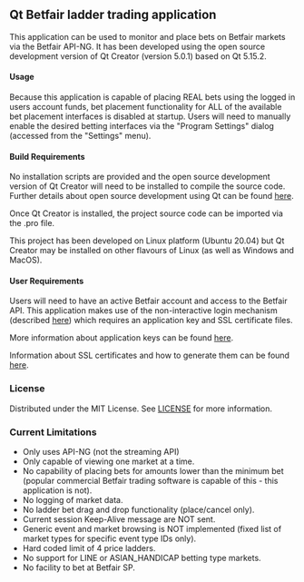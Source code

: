 ## Qt Betfair ladder trading application

This application can be used to monitor and place bets on Betfair markets via the Betfair API-NG. It has been developed using the open source development version of Qt Creator 
(version 5.0.1) based on Qt 5.15.2.


#### Usage

Because this application is capable of placing REAL bets using the logged in users account funds, bet placement functionality for ALL of the available bet placement 
interfaces is disabled at startup. Users will need to manually enable the desired betting interfaces via the "Program Settings" dialog (accessed from the "Settings" menu).


#### Build Requirements

No installation scripts are provided and the open source development version of Qt Creator will need to be installed to compile the source code. 
Further details about open source development using Qt can be found [here](https://www.qt.io/download-open-source).

Once Qt Creator is installed, the project source code can be imported via the .pro file. 

This project has been developed on Linux platform (Ubuntu 20.04) but Qt Creator may be installed on other flavours of Linux (as well as Windows and MacOS).


#### User Requirements

Users will need to have an active Betfair account and access to the Betfair API. This application makes use of the non-interactive login mechanism 
(described [here](https://docs.developer.betfair.com/display/1smk3cen4v3lu3yomq5qye0ni/Non-Interactive+%28bot%29+login)) which requires an application key 
and SSL certificate files. 

More information about application keys can be found [here](https://docs.developer.betfair.com/display/1smk3cen4v3lu3yomq5qye0ni/Application+Keys).

Information about SSL certificates and how to generate them can be found [here](https://docs.developer.betfair.com/display/1smk3cen4v3lu3yomq5qye0ni/Non-Interactive+%28bot%29+login#NonInteractive(bot)login-CreatingaSelfSignedCertificate).


### License

Distributed under the MIT License. See [LICENSE](https://github.com/doctorcee/betfair_ladder_trader/blob/main/LICENSE) for more information.


### Current Limitations

* Only uses API-NG (not the streaming API)
* Only capable of viewing one market at a time.
* No capability of placing bets for amounts lower than the minimum bet (popular commercial Betfair trading software is capable of this - this application is not).
* No logging of market data.
* No ladder bet drag and drop functionality (place/cancel only).
* Current session Keep-Alive message are NOT sent.
* Generic event and market browsing is NOT implemented (fixed list of market types for specific event type IDs only).
* Hard coded limit of 4 price ladders.
* No support for LINE or ASIAN_HANDICAP betting type markets.
* No facility to bet at Betfair SP.
